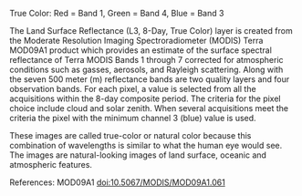 True Color: Red = Band 1, Green = Band 4, Blue = Band 3

The Land Surface Reflectance (L3, 8-Day, True Color) layer is created from the Moderate Resolution Imaging Spectroradiometer (MODIS) Terra MOD09A1 product which provides an estimate of the surface spectral reflectance of Terra MODIS Bands 1 through 7 corrected for atmospheric conditions such as gasses, aerosols, and Rayleigh scattering. Along with the seven 500 meter (m) reflectance bands are two quality layers and four observation bands. For each pixel, a value is selected from all the acquisitions within the 8-day composite period. The criteria for the pixel choice include cloud and solar zenith. When several acquisitions meet the criteria the pixel with the minimum channel 3 (blue) value is used.

These images are called true-color or natural color because this combination of wavelengths is similar to what the human eye would see. The images are natural-looking images of land surface, oceanic and atmospheric features.

References: MOD09A1 [doi:10.5067/MODIS/MOD09A1.061](https://doi.org/10.5067/MODIS/MOD09A1.061)
